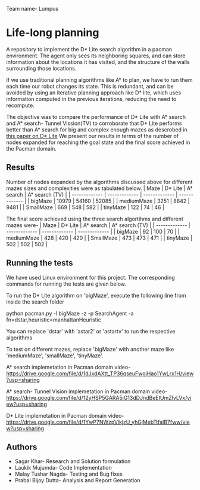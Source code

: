 Team name- Lumpus

# Life-long planning

A repository to implement the D* Lite search algorithm in a pacman environment. The agent only sees its neighboring squares,
and can store information about the locations it has visited, and the structure of the walls surrounding those locations.

If we use traditional planning algorithms like A* to plan, we have to run them each time our robot changes its state. This is 
redundant, and can be avoided by using an iterative planning approach like D* lite, which uses information computed in the previous
iterations, reducing the need to recompute.

The objective was to compare the performance of D* Lite with A* search and A* search- Tunnel Vission(TV) to corroborate that D* Lite 
performs better than A* search for big and complex enough mazes as descrobed in [this paper on D* Lite](http://idm-lab.org/bib/abstracts/papers/aaai02b.pdf) 
We present our results in terms of the number of nodes expanded for reaching the goal state and the final score achieved in the Pacman domain. 

## Results
Number of nodes expanded by the algorithms discussed above for different mazes sizes and complexities were as tabulated below.
| Maze | D* Lite | A* search | A* search (TV) |
| ------------- | ------------- | ------------- | ------------- |
| bigMaze | 10979 | 54160 | 52085 |
| mediumMaze | 3251 | 8842 | 9481 |
| SmallMaze | 669 | 548 | 582 |
| tinyMaze | 122 | 74 | 46 |

The final score achieved using the three search algortihms and different mazes were-
| Maze | D* Lite | A* search | A* search (TV) |
| ------------- | ------------- | ------------- | ------------- |
| bigMaze | 92 | 100 | 70 |
| mediumMaze | 428 | 420 | 420 |
| SmallMaze | 473 | 473 | 471 |
| tinyMaze | 502 | 502 | 502 |

## Running the tests
We have used Linux environment for this project. The corresponding commands for running the tests are given below.

To run the D* Lite algorithm on 'bigMaze', execute the following line from inside the search folder

python pacman.py -l bigMaze -z  -p SearchAgent -a fn=dstar,heuristic=manhattanHeuristic

You can replace 'dstar' with 'astar2' or 'astartv' to run the respective algorithms

To test on different mazes, replace 'bigMaze' with another maze like 'mediumMaze', 'smallMaze', 'tinyMaze'.

A* search implemetation in Pacman domain video- https://drive.google.com/file/d/1dJxdAXtt_TP36qseuFwgjHao1YwLrx1H/view?usp=sharing

A* search- Tunnel Vision implemetation in Pacman domain video- https://drive.google.com/file/d/12yHSP5GARA5iG13dDJndBeEIUmZIvLVx/view?usp=sharing

D* Lite implemetation in Pacman domain video- https://drive.google.com/file/d/1YwP7NWzpVlkjzU_yhGjMebTtfalB7fww/view?usp=sharing

## Authors
* Sagar Khar- Research and Solution formulation
* Laukik Mujumda- Code Implementation
* Malay Tushar Nagda- Testing and Bug fixes
* Prabal Bijoy Dutta- Analysis and Report Generation
